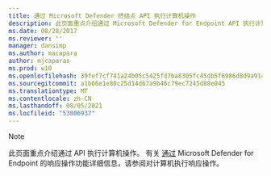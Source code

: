 ```yaml
---
title: 通过 Microsoft Defender 终结点 API 执行计算机操作
description: 此页面重点介绍通过 Microsoft Defender for Endpoint API 执行计算机操作。
ms.date: 08/28/2017
ms.reviewer: ''
manager: dansimp
ms.author: macapara
author: mjcaparas
ms.prod: w10
ms.openlocfilehash: 39fef7cf741a24b05c5425fd7ba8305fc45db5f6986d8d9a9148dfc93f411170
ms.sourcegitcommit: a1b66e1e80c25d14d67a9b46c79ec7245d88e045
ms.translationtype: MT
ms.contentlocale: zh-CN
ms.lasthandoff: 08/05/2021
ms.locfileid: "53806937"
---
```

>[!Note]
> 此页面重点介绍通过 API 执行计算机操作。 有关 [通过](/microsoft-365/security/defender-endpoint/respond-machine-alerts.md) Microsoft Defender for Endpoint 的响应操作功能详细信息，请参阅对计算机执行响应操作。
